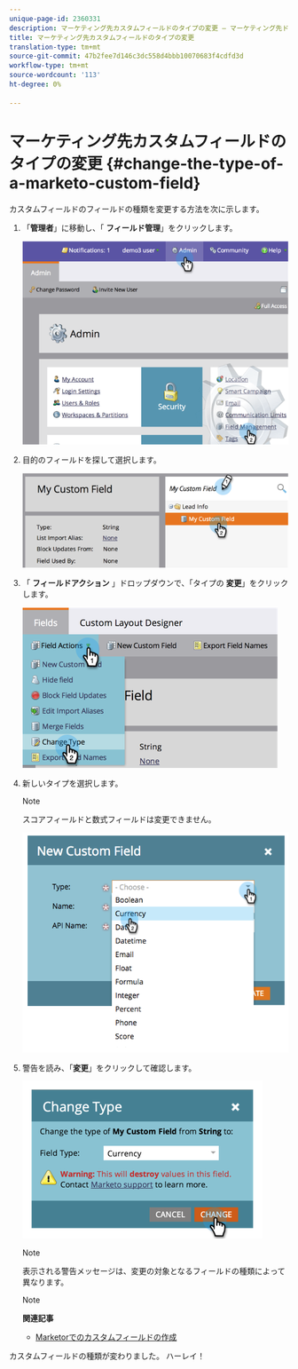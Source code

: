```yaml
---
unique-page-id: 2360331
description: マーケティング先カスタムフィールドのタイプの変更 — マーケティング先ドキュメント — 製品ドキュメント
title: マーケティング先カスタムフィールドのタイプの変更
translation-type: tm+mt
source-git-commit: 47b2fee7d146c3dc558d4bbb10070683f4cdfd3d
workflow-type: tm+mt
source-wordcount: '113'
ht-degree: 0%

---
```



# マーケティング先カスタムフィールドのタイプの変更 {#change-the-type-of-a-marketo-custom-field}

カスタムフィールドのフィールドの種類を変更する方法を次に示します。

1. 「**管理者**」に移動し、「 **フィールド管理**」をクリックします。

   ![](assets/image2014-9-18-13-3a4-3a39.png)

1. 目的のフィールドを探して選択します。

   ![](assets/image2014-9-18-13-3a4-3a48.png)

1. 「 **フィールドアクション** 」ドロップダウンで、「タイプの **変更**」をクリックします。

   ![](assets/image2014-9-18-13-3a4-3a57.png)

1. 新しいタイプを選択します。

   >[!NOTE]
   >
   >スコアフィールドと数式フィールドは変更できません。

   ![](assets/image2015-4-22-9-3a39-3a3.png)

1. 警告を読み、「**変更**」をクリックして確認します。

   ![](assets/image2014-9-18-13-3a5-3a23.png)

   >[!NOTE]
   >
   >表示される警告メッセージは、変更の対象となるフィールドの種類によって異なります。

   >[!NOTE]
   >
   >**関連記事**
   >
   >    
   >    
   >    * [Marketorでのカスタムフィールドの作成](create-a-custom-field-in-marketo.md)


カスタムフィールドの種類が変わりました。 ハーレイ！